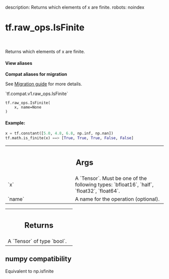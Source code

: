 description: Returns which elements of x are finite.
robots: noindex

# tf.raw_ops.IsFinite

<!-- Insert buttons and diff -->

<table class="tfo-notebook-buttons tfo-api nocontent" align="left">

</table>



Returns which elements of x are finite.

<section class="expandable">
  <h4 class="showalways">View aliases</h4>
  <p>
<b>Compat aliases for migration</b>
<p>See
<a href="https://www.tensorflow.org/guide/migrate">Migration guide</a> for
more details.</p>
<p>`tf.compat.v1.raw_ops.IsFinite`</p>
</p>
</section>

<pre class="devsite-click-to-copy prettyprint lang-py tfo-signature-link">
<code>tf.raw_ops.IsFinite(
    x, name=None
)
</code></pre>



<!-- Placeholder for "Used in" -->



#### Example:



```python
x = tf.constant([5.0, 4.8, 6.8, np.inf, np.nan])
tf.math.is_finite(x) ==> [True, True, True, False, False]
```

<!-- Tabular view -->
 <table class="responsive fixed orange">
<colgroup><col width="214px"><col></colgroup>
<tr><th colspan="2"><h2 class="add-link">Args</h2></th></tr>

<tr>
<td>
`x`
</td>
<td>
A `Tensor`. Must be one of the following types: `bfloat16`, `half`, `float32`, `float64`.
</td>
</tr><tr>
<td>
`name`
</td>
<td>
A name for the operation (optional).
</td>
</tr>
</table>



<!-- Tabular view -->
 <table class="responsive fixed orange">
<colgroup><col width="214px"><col></colgroup>
<tr><th colspan="2"><h2 class="add-link">Returns</h2></th></tr>
<tr class="alt">
<td colspan="2">
A `Tensor` of type `bool`.
</td>
</tr>

</table>



 <section><devsite-expandable expanded>
 <h2 class="showalways">numpy compatibility</h2>

Equivalent to np.isfinite


 </devsite-expandable></section>

